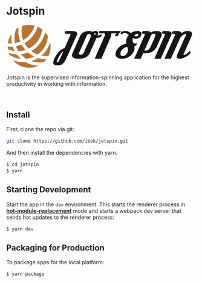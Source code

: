 # Jotspin

[![Jotspin](resources/fulllogo.png)](https://jotspin.com/)

Jotspin is the supervised information-spinning application for the highest productivity in working with information.

<br>

## Install

First, clone the repo via git:

```bash
git clone https://github.com/ibek/jotspin.git
```

And then install the dependencies with yarn.

```bash
$ cd jotspin
$ yarn
```

## Starting Development

Start the app in the `dev` environment. This starts the renderer process in [**hot-module-replacement**](https://webpack.js.org/guides/hmr-react/) mode and starts a webpack dev server that sends hot updates to the renderer process:

```bash
$ yarn dev
```

## Packaging for Production

To package apps for the local platform:

```bash
$ yarn package
```
